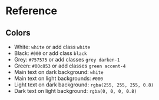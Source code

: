 # Reference

## Colors

- White: `white` or add class `white`
- Black: `#000` or add class `black`
- Grey: `#757575` or add classes `grey darken-1`
- Green: `#00c853` or add classes `green accent-4`
- Main text on dark background: `white`
- Main text on light backgrounds: `#000`
- Light text on dark background: `rgba(255, 255, 255, 0.8)`
- Dark text on light background: `rgba(0, 0, 0, 0.8)`
